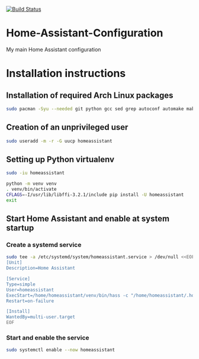 [![Build Status](https://travis-ci.org/AlexMekkering/Home-Assistant-Configuration.svg?branch=master)](https://travis-ci.org/AlexMekkering/Home-Assistant-Configuration)
# Home-Assistant-Configuration
My main Home Assistant configuration

# Installation instructions

## Installation of required Arch Linux packages
```bash
sudo pacman -Syu --needed git python gcc sed grep autoconf automake make
```
## Creation of an unprivileged user

```bash
sudo useradd -m -r -G uucp homeassistant
```

##  Setting up Python virtualenv
```bash
sudo -iu homeassistant

python -m venv venv
. venv/bin/activate
CFLAGS=-I/usr/lib/libffi-3.2.1/include pip install -U homeassistant
exit
```

## Start Home Assistant and enable at system startup

### Create a systemd service
```bash
sudo tee -a /etc/systemd/system/homeassistant.service > /dev/null <<EOF
[Unit]
Description=Home Assistant

[Service]
Type=simple
User=homeassistant
ExecStart=/home/homeassistant/venv/bin/hass -c "/home/homeassistant/.homeassistant"
Restart=on-failure

[Install]
WantedBy=multi-user.target
EOF
```

### Start and enable the service
```bash
sudo systemctl enable --now homeassistant
```
